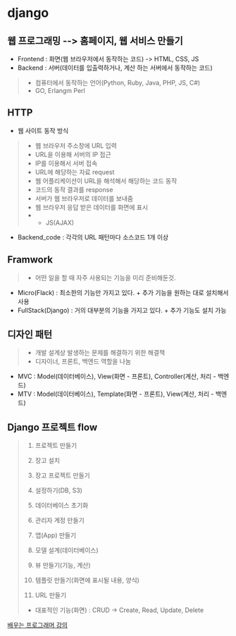 # django
## 웹 프로그래밍 --> 홈페이지, 웹 서비스 만들기
- Frontend : 화면(웹 브라우저에서 동작하는 코드) -> HTML, CSS, JS
- Backend : 서버(데이터를 입출력하거나, 계산 하는 서버에서 동작하는 코드)
> - 컴퓨터에서 동작하는 언어(Python, Ruby, Java, PHP, JS, C#)
> - GO, Erlangm Perl

## HTTP
- 웹 사이트 동작 방식
> - 웹 브라우저 주소창에 URL 입력
> - URL을 이용해 서버의 IP 접근
> - IP를 이용해서 서버 접속
> - URL에 해당하는 자료 request
> - 웹 어플리케이션이 URL을 해석해서 해당하는 코드 동작
> - 코드의 동작 결과를 response
> - 서버가 웹 브라우저로 데이터를 보내줌
> - 웹 브라우저 응답 받은 데이터를 화면에 표시
> - * JS(AJAX)

- Backend_code : 각각의 URL 패턴마다 소스코드 1개 이상
## Framwork
> - 어떤 일을 할 때 자주 사용되는 기능을 미리 준비해둔것.
- Micro(Flack) : 최소한의 기능만 가지고 있다. + 추가 기능을 원하는 대로 설치해서 사용
- FullStack(Django) : 거의 대부분의 기능을 가지고 있다. + 추가 기능도 설치 가능


## 디자인 패턴
> - 개발 설계상 발생하는 문제를 해결하기 위한 해결책
> - 디자이너, 프론트, 백엔드 역할을 나눔
- MVC : Model(데이터베이스), View(화면 - 프론트), Controller(계산, 처리 - 백엔드)
- MTV : Model(데이터베이스), Template(화면 - 프론트), View(계산, 처리 - 백엔드)

## Django 프로젝트 flow
> 1. 프로젝트 만들기
> 2. 장고 설치
> 3. 장고 프로젝트 만들기
> 4. 설정하기(DB, S3)
> 5. 데이터베이스 초기화
> 6. 관리자 계정 만들기
> 
> 8. 앱(App) 만들기
> 9. 모델 설계(데이터베이스)
> 
> 10. 뷰 만들기(기능, 계산)
> 11. 템플릿 만들기(화면에 표시될 내용, 양식)
> 12. URL 만들기
>   - 대표적인 기능(화면) : CRUD -> Create, Read, Update, Delete

[배우는 프로그래머 강의](https://www.youtube.com/channel/UCoIC6Nj833OCz3J3bZrJGyg)
